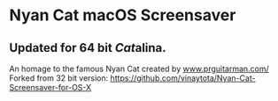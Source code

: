 # Nyan Cat macOS Screensaver
## Updated for 64 bit *Cat*alina.

An homage to the famous Nyan Cat created by www.prguitarman.com/
Forked from 32 bit version: https://github.com/vinaytota/Nyan-Cat-Screensaver-for-OS-X
